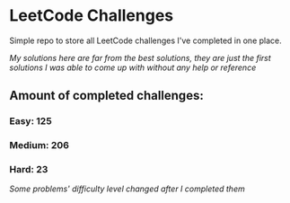
# LeetCode Challenges

Simple repo to store all LeetCode challenges I've completed in one place.

<i>My solutions here are far from the best solutions, they are just the first solutions I was able to come up with without any help or reference</i>

## Amount of completed challenges:

### Easy: 125

### Medium: 206

### Hard: 23

<i>Some problems' difficulty level changed after I completed them</i>
